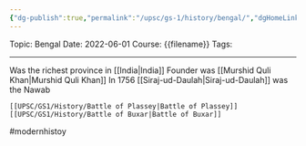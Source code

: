 ```yaml
---
{"dg-publish":true,"permalink":"/upsc/gs-1/history/bengal/","dgHomeLink":true,"dgPassFrontmatter":false}
---
```


Topic: Bengal
Date: 2022-06-01
Course: {{filename}}
Tags: 

---



Was the richest province in [[India|India]]
		Founder was [[Murshid Quli Khan|Murshid Quli Khan]]
		In 1756 [[Siraj-ud-Daulah|Siraj-ud-Daulah]] was the Nawab 
	
	[[UPSC/GS1/History/Battle of Plassey|Battle of Plassey]] 
	[[UPSC/GS1/History/Battle of Buxar|Battle of Buxar]]


#modernhistoy